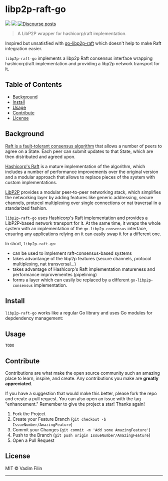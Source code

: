# libp2p-raft-go

[![](https://img.shields.io/badge/project-libp2p-yellow.svg?style=flat-square)](https://libp2p.io)
[![](https://img.shields.io/badge/freenode-%23libp2p-yellow.svg?style=flat-square)](http://webchat.freenode.net/?channels=%23libp2p)
[![Discourse posts](https://img.shields.io/discourse/https/discuss.libp2p.io/posts.svg)](https://discuss.libp2p.io)

> A LibP2P wrapper for hashicorp/raft implementation.

Inspired but unsatisfied with [go-libp2p-raft](https://github.com/libp2p/go-libp2p-raft) which doesn't help to make
Raft integration easier.

`libp2p-raft-go` implements a  libp2p Raft consensus interface wrapping hashicorp/raft implementation and 
providing a libp2p network transport for it.

## Table of Contents

- [Background](#background)
- [Install](#install)
- [Usage](#usage)
- [Contribute](#contribute)
- [License](#license)

## Background

[Raft is a fault-tolerant consensus algorithm](https://raft.github.io/) that allows a number of peers
to agree on a State. Each peer can submit updates to that State, which are then distributed and 
agreed upon.

[Hashicorp's Raft](https://github.com/hashicorp/raft) is a mature implementation of the algorithm,
which includes a number of performance improvements over the original version and a modular approach
that allows to replace pieces of the system with custom implementations.

[LibP2P](https://github.com/libp2p) provides a modular peer-to-peer networking stack, which simplifies
the networking layer by adding features like generic addressing, secure channels, protocol 
multiplexing over single connections or nat traversal in a standarized fashion.

`libp2p-raft-go` uses Hashicorp's Raft implementation and provides a LibP2P-based network transport
for it. At the same time, it wraps the whole system with an implementation of the `go-libp2p-consensus`
interface, ensuring any applications relying on it can easily swap it for a different one.

In short, `libp2p-raft-go`:

* can be used to implement raft-consensus-based systems
* takes advantange of the libp2p features (secure channels, protocol multiplexing, nat transversal...)
* takes advantage of Hashicorp's Raft implementation matureness and performance improvementes (pipelining)
* forms a layer which can easily be replaced by a different `go-libp2p-consensus` implementation.


## Install

`libp2p-raft-go` works like a regular Go library and uses Go modules for depdendency management:

## Usage

    TODO

## Contribute

Contributions are what make the open source community such an amazing place to learn, inspire, and create.
Any contributions you make are **greatly appreciated**.

If you have a suggestion that would make this better, please fork the repo and create a pull request.
You can also open an issue with the tag "enhancement."
Remember to give the project a star! Thanks again!

1. Fork the Project
2. Create your Feature Branch (`git checkout -b IssueNumber/AmazingFeature`)
3. Commit your Changes (`git commit -m 'Add some AmazingFeature'`)
4. Push to the Branch (`git push origin IssueNumber/AmazingFeature`)
5. Open a Pull Request

## License

MIT © Vadim Filin

---
